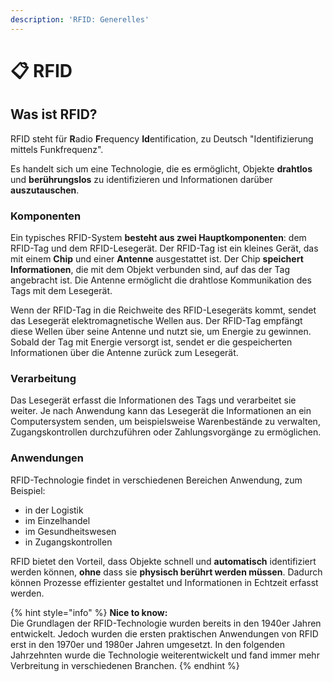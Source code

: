 ```yaml
---
description: 'RFID: Generelles'
---
```


# 📋 RFID

## Was ist RFID?

RFID steht für **R**adio **F**requency **Id**entification, zu Deutsch "Identifizierung mittels Funkfrequenz".&#x20;

Es handelt sich um eine Technologie, die es ermöglicht, Objekte **drahtlos** und **berührungslos** zu identifizieren und Informationen darüber **auszutauschen**.

### Komponenten

Ein typisches RFID-System **besteht aus zwei Hauptkomponenten**: dem RFID-Tag und dem RFID-Lesegerät. Der RFID-Tag ist ein kleines Gerät, das mit einem **Chip** und einer **Antenne** ausgestattet ist. Der Chip **speichert Informationen**, die mit dem Objekt verbunden sind, auf das der Tag angebracht ist. Die Antenne ermöglicht die drahtlose Kommunikation des Tags mit dem Lesegerät.

Wenn der RFID-Tag in die Reichweite des RFID-Lesegeräts kommt, sendet das Lesegerät elektromagnetische Wellen aus. Der RFID-Tag empfängt diese Wellen über seine Antenne und nutzt sie, um Energie zu gewinnen. Sobald der Tag mit Energie versorgt ist, sendet er die gespeicherten Informationen über die Antenne zurück zum Lesegerät.

### Verarbeitung

Das Lesegerät erfasst die Informationen des Tags und verarbeitet sie weiter. Je nach Anwendung kann das Lesegerät die Informationen an ein Computersystem senden, um beispielsweise Warenbestände zu verwalten, Zugangskontrollen durchzuführen oder Zahlungsvorgänge zu ermöglichen.

### Anwendungen

RFID-Technologie findet in verschiedenen Bereichen Anwendung, zum Beispiel:

* in der Logistik
* im Einzelhandel
* im Gesundheitswesen
* in Zugangskontrollen

RFID bietet den Vorteil, dass Objekte schnell und **automatisch** identifiziert werden können, **ohne** dass sie **physisch berührt werden müssen**. Dadurch können Prozesse effizienter gestaltet und Informationen in Echtzeit erfasst werden.

{% hint style="info" %}
**Nice to know:**\
Die Grundlagen der RFID-Technologie wurden bereits in den 1940er Jahren entwickelt. Jedoch wurden die ersten praktischen Anwendungen von RFID erst in den 1970er und 1980er Jahren umgesetzt. In den folgenden Jahrzehnten wurde die Technologie weiterentwickelt und fand immer mehr Verbreitung in verschiedenen Branchen.
{% endhint %}

